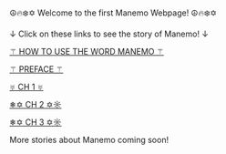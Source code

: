 ☮️🔥❄️✡️ Welcome to the first Manemo Webpage! ☮️🔥❄️✡️

↓ Click on these links to see the story of Manemo! ↓

[⚚ HOW TO USE THE WORD MANEMO ⚚](README.md)

[⚚ PREFACE ⚚](preface.md)

[♅ CH 1 ♅](chapter1.md)

[❄✡ CH 2 ✡☼](chapter2.md)

[❄✡ CH 3 ✡☼](chapter3.md)

More stories about Manemo coming soon!
